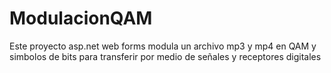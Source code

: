# ModulacionQAM
Este proyecto asp.net web forms modula un archivo mp3 y mp4 en QAM y simbolos de bits para transferir por medio de señales y receptores digitales
